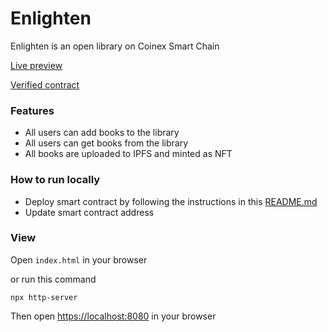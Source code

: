 # Enlighten
Enlighten is an open library on Coinex Smart Chain

[Live preview](https://enlighten-gamma.vercel.app)

[Verified contract](https://testnet.coinex.net/address/0x30Aa6f639959d7Cf0C794f56668c6d412fFfeE11#code)

### Features
- All users can add books to the library
- All users can get books from the library
- All books are uploaded to IPFS and minted as NFT 

### How to run locally
- Deploy smart contract by following the instructions in this [README.md](https://github.com/Hexdee/Enlighten/blob/main/smartcontract/README.md)
- Update smart contract address

### View
Open `index.html` in your browser

or run this command
```
npx http-server
```
Then open [https://localhost:8080](http://localhost:8080) in your browser
